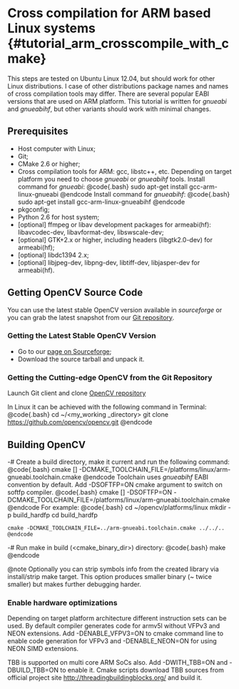Cross compilation for ARM based Linux systems {#tutorial_arm_crosscompile_with_cmake}
=============================================

This steps are tested on Ubuntu Linux 12.04, but should work for other Linux distributions. I case
of other distributions package names and names of cross compilation tools may differ. There are
several popular EABI versions that are used on ARM platform. This tutorial is written for *gnueabi*
and *gnueabihf*, but other variants should work with minimal changes.

Prerequisites
-------------

-   Host computer with Linux;
-   Git;
-   CMake 2.6 or higher;
-   Cross compilation tools for ARM: gcc, libstc++, etc. Depending on target platform you need to
    choose *gnueabi* or *gnueabihf* tools. Install command for *gnueabi*:
    @code{.bash}
    sudo apt-get install gcc-arm-linux-gnueabi
    @endcode
    Install command for *gnueabihf*:
    @code{.bash}
    sudo apt-get install gcc-arm-linux-gnueabihf
    @endcode
-   pkgconfig;
-   Python 2.6 for host system;
-   [optional] ffmpeg or libav development packages for armeabi(hf): libavcodec-dev,
    libavformat-dev, libswscale-dev;
-   [optional] GTK+2.x or higher, including headers (libgtk2.0-dev) for armeabi(hf);
-   [optional] libdc1394 2.x;
-   [optional] libjpeg-dev, libpng-dev, libtiff-dev, libjasper-dev for armeabi(hf).

Getting OpenCV Source Code
--------------------------

You can use the latest stable OpenCV version available in *sourceforge* or you can grab the latest
snapshot from our [Git repository](https://github.com/opencv/opencv.git).

### Getting the Latest Stable OpenCV Version

-   Go to our [page on Sourceforge](http://sourceforge.net/projects/opencvlibrary);
-   Download the source tarball and unpack it.

### Getting the Cutting-edge OpenCV from the Git Repository

Launch Git client and clone [OpenCV repository](http://github.com/opencv/opencv)

In Linux it can be achieved with the following command in Terminal:
@code{.bash}
cd ~/<my_working _directory>
git clone https://github.com/opencv/opencv.git
@endcode

Building OpenCV
---------------

-#  Create a build directory, make it current and run the following command:
    @code{.bash}
    cmake [<some optional parameters>] -DCMAKE_TOOLCHAIN_FILE=<path to the OpenCV source directory>/platforms/linux/arm-gnueabi.toolchain.cmake <path to the OpenCV source directory>
    @endcode
    Toolchain uses *gnueabihf* EABI convention by default. Add -DSOFTFP=ON cmake argument to switch
    on softfp compiler.
    @code{.bash}
    cmake [<some optional parameters>] -DSOFTFP=ON -DCMAKE_TOOLCHAIN_FILE=<path to the OpenCV source directory>/platforms/linux/arm-gnueabi.toolchain.cmake <path to the OpenCV source directory>
    @endcode
    For example:
    @code{.bash}
    cd ~/opencv/platforms/linux
    mkdir -p build_hardfp
    cd build_hardfp

    cmake -DCMAKE_TOOLCHAIN_FILE=../arm-gnueabi.toolchain.cmake ../../..
    @endcode

-#  Run make in build (\<cmake_binary_dir\>) directory:
    @code{.bash}
    make
    @endcode

@note
Optionally you can strip symbols info from the created library via install/strip make target.
This option produces smaller binary (\~ twice smaller) but makes further debugging harder.

### Enable hardware optimizations

Depending on target platform architecture different instruction sets can be used. By default
compiler generates code for armv5l without VFPv3 and NEON extensions. Add -DENABLE_VFPV3=ON to
cmake command line to enable code generation for VFPv3 and -DENABLE_NEON=ON for using NEON SIMD
extensions.

TBB is supported on multi core ARM SoCs also. Add -DWITH_TBB=ON and -DBUILD_TBB=ON to enable it.
Cmake scripts download TBB sources from official project site
<http://threadingbuildingblocks.org/> and build it.
